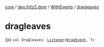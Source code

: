[core](../../index.md) / [dev.fritz2.dom](../index.md) / [WithEvents](index.md) / [dragleaves](./dragleaves.md)

# dragleaves

(js) `val dragleaves: `[`Listener`](../-listener/index.md)`<`[`DragEvent`](https://kotlinlang.org/api/latest/jvm/stdlib/org.w3c.dom/-drag-event/index.html)`, T>`